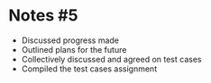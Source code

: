 # Notes #5
* Discussed progress made
* Outlined plans for the future
* Collectively discussed and agreed on test cases
* Compiled the test cases assignment
